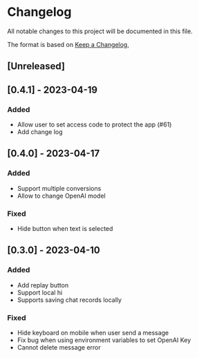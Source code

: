 # Changelog

All notable changes to this project will be documented in this file.

The format is based on [Keep a Changelog](https://keepachangelog.com/en/1.0.0/),

## [Unreleased]

## [0.4.1] - 2023-04-19

### Added
- Allow user to set access code to protect the app (#61) 
- Add change log

## [0.4.0] - 2023-04-17
### Added
- Support multiple conversions
- Allow to change OpenAI model

### Fixed
- Hide button when text is selected

## [0.3.0] - 2023-04-10
### Added
- Add replay button
- Support local hi
- Supports saving chat records locally

### Fixed
- Hide keyboard on mobile when user send a message
- Fix bug when using environment variables to set OpenAI Key
- Cannot delete message error
